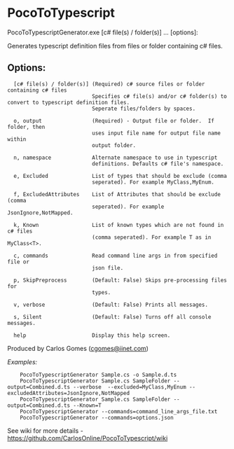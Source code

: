 # PocoToTypescript


PocoToTypescriptGenerator.exe [c# file(s) / folder(s)] ...  [options]:

Generates typescript definition files from files or folder containing c# files.

## Options:
```
  [c# file(s) / folder(s)] (Required) c# source files or folder containing c# files
                           Specifies c# file(s) and/or c# folder(s) to convert to typescript definition files.
                           Seperate files/folders by spaces.

  o, output                (Required) - Output file or folder.  If folder, then
                           uses input file name for output file name within
                           output folder.

  n, namespace             Alternate namespace to use in typescript
                           definitions. Defaults c# file's namespace.

  e, Excluded              List of types that should be exclude (comma
                           seperated). For example MyClass,MyEnum.

  f, ExcludedAttributes    List of Attributes that should be exclude (comma
                           seperated). For example JsonIgnore,NotMapped.

  k, Known                 List of known types which are not found in c# files
                           (comma seperated). For example T as in MyClass<T>.

  c, commands              Read command line args in from specified file or
                           json file.

  p, SkipPreprocess        (Default: False) Skips pre-processing files for
                           types.

  v, verbose               (Default: False) Prints all messages.

  s, Silent                (Default: False) Turns off all console messages.

  help                     Display this help screen.
```

Produced by Carlos Gomes (cgomes@iinet.com)

_Examples:_
```
    PocoToTypescriptGenerator Sample.cs -o Sample.d.ts
    PocoToTypescriptGenerator Sample.cs SampleFolder --output=Combined.d.ts --verbose  --excluded=MyClass,MyEnum --excludedAttributes=JsonIgnore,NotMapped
    PocoToTypescriptGenerator Sample.cs SampleFolder --output=Combined.d.ts --Known=T
    PocoToTypescriptGenerator --commands=command_line_args_file.txt
    PocoToTypescriptGenerator --commands=options.json
```

See wiki for more details - https://github.com/CarlosOnline/PocoToTypescript/wiki
